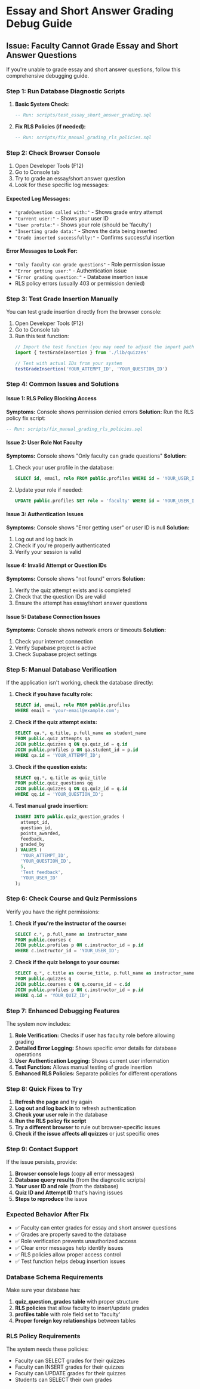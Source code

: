 # Essay and Short Answer Grading Debug Guide

## Issue: Faculty Cannot Grade Essay and Short Answer Questions

If you're unable to grade essay and short answer questions, follow this comprehensive debugging guide.

### Step 1: Run Database Diagnostic Scripts

1. **Basic System Check:**
   ```sql
   -- Run: scripts/test_essay_short_answer_grading.sql
   ```

2. **Fix RLS Policies (if needed):**
   ```sql
   -- Run: scripts/fix_manual_grading_rls_policies.sql
   ```

### Step 2: Check Browser Console

1. Open Developer Tools (F12)
2. Go to Console tab
3. Try to grade an essay/short answer question
4. Look for these specific log messages:

#### Expected Log Messages:
- `"gradeQuestion called with:"` - Shows grade entry attempt
- `"Current user:"` - Shows your user ID
- `"User profile:"` - Shows your role (should be 'faculty')
- `"Inserting grade data:"` - Shows the data being inserted
- `"Grade inserted successfully:"` - Confirms successful insertion

#### Error Messages to Look For:
- `"Only faculty can grade questions"` - Role permission issue
- `"Error getting user:"` - Authentication issue
- `"Error grading question:"` - Database insertion issue
- RLS policy errors (usually 403 or permission denied)

### Step 3: Test Grade Insertion Manually

You can test grade insertion directly from the browser console:

1. Open Developer Tools (F12)
2. Go to Console tab
3. Run this test function:
   ```javascript
   // Import the test function (you may need to adjust the import path)
   import { testGradeInsertion } from './lib/quizzes'
   
   // Test with actual IDs from your system
   testGradeInsertion('YOUR_ATTEMPT_ID', 'YOUR_QUESTION_ID')
   ```

### Step 4: Common Issues and Solutions

#### Issue 1: RLS Policy Blocking Access
**Symptoms:** Console shows permission denied errors
**Solution:** Run the RLS policy fix script:
```sql
-- Run: scripts/fix_manual_grading_rls_policies.sql
```

#### Issue 2: User Role Not Faculty
**Symptoms:** Console shows "Only faculty can grade questions"
**Solution:** 
1. Check your user profile in the database:
   ```sql
   SELECT id, email, role FROM public.profiles WHERE id = 'YOUR_USER_ID';
   ```
2. Update your role if needed:
   ```sql
   UPDATE public.profiles SET role = 'faculty' WHERE id = 'YOUR_USER_ID';
   ```

#### Issue 3: Authentication Issues
**Symptoms:** Console shows "Error getting user" or user ID is null
**Solution:**
1. Log out and log back in
2. Check if you're properly authenticated
3. Verify your session is valid

#### Issue 4: Invalid Attempt or Question IDs
**Symptoms:** Console shows "not found" errors
**Solution:**
1. Verify the quiz attempt exists and is completed
2. Check that the question IDs are valid
3. Ensure the attempt has essay/short answer questions

#### Issue 5: Database Connection Issues
**Symptoms:** Console shows network errors or timeouts
**Solution:**
1. Check your internet connection
2. Verify Supabase project is active
3. Check Supabase project settings

### Step 5: Manual Database Verification

If the application isn't working, check the database directly:

1. **Check if you have faculty role:**
   ```sql
   SELECT id, email, role FROM public.profiles 
   WHERE email = 'your-email@example.com';
   ```

2. **Check if the quiz attempt exists:**
   ```sql
   SELECT qa.*, q.title, p.full_name as student_name
   FROM public.quiz_attempts qa
   JOIN public.quizzes q ON qa.quiz_id = q.id
   JOIN public.profiles p ON qa.student_id = p.id
   WHERE qa.id = 'YOUR_ATTEMPT_ID';
   ```

3. **Check if the question exists:**
   ```sql
   SELECT qq.*, q.title as quiz_title
   FROM public.quiz_questions qq
   JOIN public.quizzes q ON qq.quiz_id = q.id
   WHERE qq.id = 'YOUR_QUESTION_ID';
   ```

4. **Test manual grade insertion:**
   ```sql
   INSERT INTO public.quiz_question_grades (
     attempt_id,
     question_id,
     points_awarded,
     feedback,
     graded_by
   ) VALUES (
     'YOUR_ATTEMPT_ID',
     'YOUR_QUESTION_ID',
     5,
     'Test feedback',
     'YOUR_USER_ID'
   );
   ```

### Step 6: Check Course and Quiz Permissions

Verify you have the right permissions:

1. **Check if you're the instructor of the course:**
   ```sql
   SELECT c.*, p.full_name as instructor_name
   FROM public.courses c
   JOIN public.profiles p ON c.instructor_id = p.id
   WHERE c.instructor_id = 'YOUR_USER_ID';
   ```

2. **Check if the quiz belongs to your course:**
   ```sql
   SELECT q.*, c.title as course_title, p.full_name as instructor_name
   FROM public.quizzes q
   JOIN public.courses c ON q.course_id = c.id
   JOIN public.profiles p ON c.instructor_id = p.id
   WHERE q.id = 'YOUR_QUIZ_ID';
   ```

### Step 7: Enhanced Debugging Features

The system now includes:

1. **Role Verification:** Checks if user has faculty role before allowing grading
2. **Detailed Error Logging:** Shows specific error details for database operations
3. **User Authentication Logging:** Shows current user information
4. **Test Function:** Allows manual testing of grade insertion
5. **Enhanced RLS Policies:** Separate policies for different operations

### Step 8: Quick Fixes to Try

1. **Refresh the page** and try again
2. **Log out and log back in** to refresh authentication
3. **Check your user role** in the database
4. **Run the RLS policy fix script**
5. **Try a different browser** to rule out browser-specific issues
6. **Check if the issue affects all quizzes** or just specific ones

### Step 9: Contact Support

If the issue persists, provide:

1. **Browser console logs** (copy all error messages)
2. **Database query results** (from the diagnostic scripts)
3. **Your user ID and role** (from the database)
4. **Quiz ID and Attempt ID** that's having issues
5. **Steps to reproduce** the issue

### Expected Behavior After Fix

- ✅ Faculty can enter grades for essay and short answer questions
- ✅ Grades are properly saved to the database
- ✅ Role verification prevents unauthorized access
- ✅ Clear error messages help identify issues
- ✅ RLS policies allow proper access control
- ✅ Test function helps debug insertion issues

### Database Schema Requirements

Make sure your database has:

1. **quiz_question_grades table** with proper structure
2. **RLS policies** that allow faculty to insert/update grades
3. **profiles table** with role field set to 'faculty'
4. **Proper foreign key relationships** between tables

### RLS Policy Requirements

The system needs these policies:
- Faculty can SELECT grades for their quizzes
- Faculty can INSERT grades for their quizzes  
- Faculty can UPDATE grades for their quizzes
- Students can SELECT their own grades






























